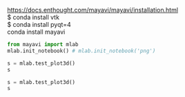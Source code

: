 
https://docs.enthought.com/mayavi/mayavi/installation.html    
$ conda install vtk    
$ conda install pyqt=4    
conda install mayavi    



```python
from mayavi import mlab
mlab.init_notebook() # mlab.init_notebook('png')
```


```python
s = mlab.test_plot3d()
s
```


```python
s = mlab.test_plot3d()
s
```
